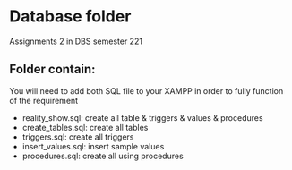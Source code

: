 # Database folder
Assignments 2 in DBS semester 221

## Folder contain:
You will need to add both SQL file to your XAMPP in order to fully function of the requirement
* reality_show.sql: create all table & triggers & values & procedures
* create_tables.sql: create all tables
* triggers.sql: create all triggers
* insert_values.sql: insert sample values
* procedures.sql: create all using procedures
